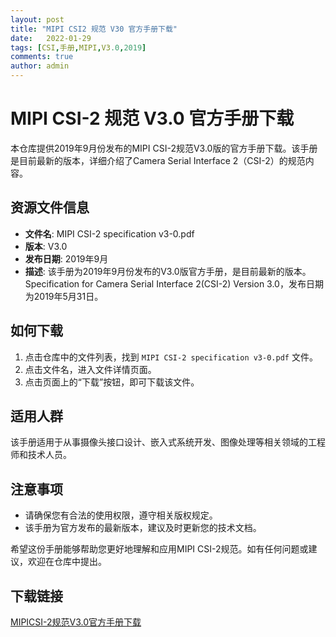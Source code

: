 ```yaml
---
layout: post
title: "MIPI CSI2 规范 V30 官方手册下载"
date:   2022-01-29
tags: [CSI,手册,MIPI,V3.0,2019]
comments: true
author: admin
---
```

# MIPI CSI-2 规范 V3.0 官方手册下载

本仓库提供2019年9月份发布的MIPI CSI-2规范V3.0版的官方手册下载。该手册是目前最新的版本，详细介绍了Camera Serial Interface 2（CSI-2）的规范内容。

## 资源文件信息

- **文件名**: MIPI CSI-2 specification v3-0.pdf
- **版本**: V3.0
- **发布日期**: 2019年9月
- **描述**: 该手册为2019年9月份发布的V3.0版官方手册，是目前最新的版本。Specification for Camera Serial Interface 2(CSI-2) Version 3.0，发布日期为2019年5月31日。

## 如何下载

1. 点击仓库中的文件列表，找到 `MIPI CSI-2 specification v3-0.pdf` 文件。
2. 点击文件名，进入文件详情页面。
3. 点击页面上的“下载”按钮，即可下载该文件。

## 适用人群

该手册适用于从事摄像头接口设计、嵌入式系统开发、图像处理等相关领域的工程师和技术人员。

## 注意事项

- 请确保您有合法的使用权限，遵守相关版权规定。
- 该手册为官方发布的最新版本，建议及时更新您的技术文档。

希望这份手册能够帮助您更好地理解和应用MIPI CSI-2规范。如有任何问题或建议，欢迎在仓库中提出。

## 下载链接

[MIPICSI-2规范V3.0官方手册下载](https://pan.quark.cn/s/d83d13a082e5)